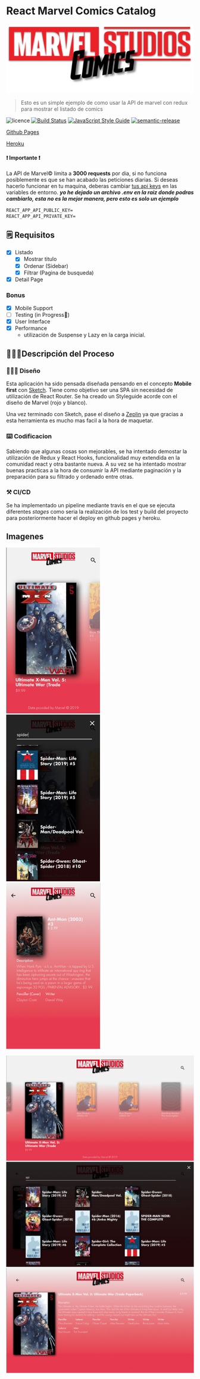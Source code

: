 # React Marvel Comics Catalog

![ReactMarvel](./src/assets/images/logo.png)

> Esto es un simple ejemplo de como usar la API de marvel con redux para mostrar el listado de comics

![licence](https://img.shields.io/badge/licence-MIT-blue.svg?style=flat)
[![Build Status](https://travis-ci.org/kappys1/react-marvel-comics.svg?branch=master)](https://travis-ci.org/kappys1/react-marvel-comics)
[![JavaScript Style Guide](https://img.shields.io/badge/code_style-standard-brightgreen.svg)](https://standardjs.com)
[![semantic-release](https://img.shields.io/badge/%20%20%F0%9F%93%A6%F0%9F%9A%80-semantic--release-e10079.svg)](https://github.com/semantic-release/semantic-release)

[Github Pages](https://kappys1.github.io/react-marvel-comics/)

[Heroku](https://react-marvel-comic.herokuapp.com/)

#### ❗ Importante ❗

La API de Marvel© limita a **3000 requests** por dia, si no funciona posiblemente es que se han acabado las peticiones diarias. Si deseas hacerlo funcionar en tu maquina, deberas cambiar [tus api keys](https://developer.marvel.com/documentation/getting_started) en las variables de entorno.
**_yo he dejado un archivo .env en la raiz donde podras cambiarlo, esta no es la mejor manera, pero esto es solo un ejemplo_**

```
REACT_APP_API_PUBLIC_KEY=
REACT_APP_API_PRIVATE_KEY=
```

## 🗒️ Requisitos

- [x] Listado
  - [x] Mostrar titulo
  - [x] Ordenar (Sidebar)
  - [x] Filtrar (Pagina de busqueda)
- [x] Detail Page

### Bonus

- [x] Mobile Support
- [ ] Testing (in Progress🔄)
- [x] User Interface
- [x] Performance
  - utilización de Suspense y Lazy en la carga inicial.

## 👨🏻‍💻Descripción del Proceso

### 👨🏻‍🎨 Diseño

Esta aplicación ha sido pensada diseñada pensando en el concepto **Mobile first** con [Sketch](https://github.com/kappys1/react-marvel-comics/tree/master/docs/sketch). Tiene como objetivo ser una SPA sin necesidad de utilización de React Router.
Se ha creado un Styleguide acorde con el diseño de Marvel (rojo y blanco).

Una vez terminado con Sketch, pase el diseño a [Zeplin](https://zeplin.io/) ya que gracias a esta herramienta es mucho mas facil a la hora de maquetar.

### ⌨️ Codificacion

Sabiendo que algunas cosas son mejorables, se ha intentado demostar la utilización de Redux y React Hooks, funcionalidad muy extendida en la comunidad react y otra bastante nueva.
A su vez se ha intentado mostrar buenas practicas a la hora de consumir la API mediante paginación y la preparación para su filtrado y ordenado entre otras.

### ⚒️ CI/CD

Se ha implementado un pipeline mediante travis en el que se ejecuta diferentes _stages_ como seria la realización de los test y build del proyecto para posteriormente hacer el deploy en github pages y heroku.

## Imagenes

![mobile home](./docs/images/mobile_home.png)
![mobile search](./docs/images/mobile_search.png)
![mobile detail](./docs/images/mobile_detail.png)

![desktop home](./docs/images/desktop_home.png)
![desktop search](./docs/images/desktop_search.png)
![desktop detail](./docs/images/desktop_detail.png)
